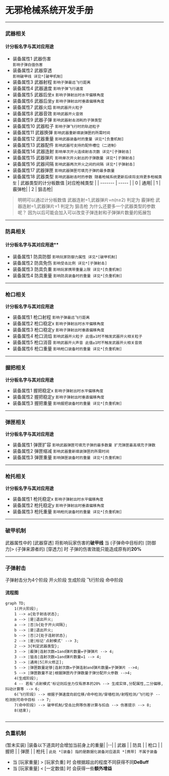 



# 无邪枪械系统开发手册
---
### 武器相关
#### 计分板名字与其对应用途

- 装备属性1 武器伤害  
  `影响子弹白值伤害`
- 装备属性2 武器穿透  
`影响破甲线 详见*[破甲机制] `
- 装备属性3 武器射程
`影响子弹最远飞行距离`
- 装备属性4 武器速度
`影响子弹飞行速度`
- 装备属性5 武器后坐x
`影响子弹射出时水平偏移角度`
- 装备属性6 武器后坐y
`影响子弹射出时垂直偏移角度`
- 装备属性7 武器火焰
`影响武器开火粒子`
- 装备属性8 武器音效
`影响武器开火音效`
- 装备属性9 武器子弹
`影响武器射击消耗的子弹类型`
- 装备属性10 武器粒子
`影响子弹飞行时的轨迹粒子`
- 装备属性11 武器换弹
`影响武器重新填装弹匣的所需时间`
- 装备属性12 武器重量
`影响武器装备时的重量 详见*[负重机制]`
- 装备属性13 武器配件
`影响武器可支持的配件槽位（二进制）`
- 装备属性14 武器连射
`影响单次开火连续射击次数 详见*[子弹射击]`
- 装备属性15 武器弹片
`影响单次开火射出的子弹数量 详见*[子弹射击]`
- 装备属性16 武器间隔
`影响武器两次开火之间的间隔 详见*[子弹射击]`
- 装备属性17 武器弹匣
`影响武器弹匣可填充子弹的最多数量`
- 装备属性18 武器类型
`影响武器射击时的参数 随着枪械系统更新后续将支持更多枪械类型`
| 武器类型的计分板数值 |对应枪械类型       |
| ------- | ----- |
|    0    | 通用|
|    1    | 霰弹枪|
|    2    | 狙击枪|
> 明明可以通过计分板数值
>  武器连射=1,武器弹片=n(n≥2) 判定为 霰弹枪
>  武器连射=1,武器弹片=1 判定为 狙击枪
>  为什么还要多一个武器类型的参数呢？
> 因为以后可能会加入可以改变子弹连射和子弹弹片数量的拓展包 

---
### 防具相关
#### 计分板名字与其对应用途**

- 装备属性1 防具防御
`影响玩家防御力属性 详见*[破甲机制]`
- 装备属性2 防具免伤
`影响受击比例 详见*[子弹射击]`
- 装备属性3 防具负重
`影响玩家携带重量上限 详见*[负重机制]`
- 装备属性4 防具重量
`影响防具装备时的重量 详见*[负重机制]`

---
### 枪口相关
**计分板名字与其对应用途**
- 装备属性1     枪口射程
`影响子弹最远飞行距离`
- 装备属性2 枪口稳定x
`影响子弹射出时水平偏移角度`
- 装备属性3 枪口稳定y
`影响子弹射出时垂直偏移角度`
- 装备属性4 枪口消焰
`影响武器开火粒子 此值≥1时不触发武器开火相关粒子`
- 装备属性5 枪口消音
`影响武器开火声音 此值≥1时不触发武器开火相关音效`
- 装备属性6 枪口重量
`影响枪口装备时的重量 详见*[负重机制]`

---
### 握把相关
**计分板名字与其对应用途**
- 装备属性1 握把稳定x
`影响子弹射出时水平偏移角度`
- 装备属性2 握把稳定y
`影响子弹射出时垂直偏移角度`
- 装备属性3 握把重量
`影响握把装备时的重量 详见*[负重机制]`

---
### 弹匣相关
**计分板名字与其对应用途**
- 装备属性1 弹匣扩容
`影响武器弹匣可填充子弹的最多数量 扩充弹匣最高填充子弹数`
- 装备属性2 弹匣缩减
`影响武器重新填装弹匣的所需时间`
- 装备属性3 弹匣重量
`影响弹匣装备时的重量 详见*[负重机制]`

---
### 枪托相关
**计分板名字与其对应用途**
- 装备属性1 枪托稳定x
`影响子弹射出时水平偏移角度`
- 装备属性2 枪托稳定y
`影响子弹射出时垂直偏移角度`
- 装备属性3 枪托重量
`影响枪托装备时的重量 详见*[负重机制]`

---
### 破甲机制
武器属性中的 [武器穿透] 将影响玩家伤害的**破甲线**
当 (子弹命中目标的) [防御力]> (子弹来源者的) [穿透力] 时
子弹的伤害效能只能造成原有的**20%**

---
### 子弹射击
子弹射击分为4个阶段 开火阶段 生成阶段 飞行阶段 命中阶段
#### 流程图

```mermaid
graph TD;
    1(开火阶段);
    1 --> a{处于射击状态};
    a --> |是|退出开火;
    a --> |否|b{处于开火间隔};
    b --> |是|退出开火;
    b --> |否|2{处于连射状态};
    2 --> |是|标记'点射模式' --> 3;
    2 --> 3{判定武器类型};
    3 --> |霰弹|连射次数=1and弹片数量=子弹弹片 --> 4;
    3 --> |狙击|连射次数=1and弹片数量=1 --> 4;
    3 --> |通用|5[开火修正];
    5 --> |弹匣数量足够|连射次数=子弹连射and弹片数量=子弹弹片 -->4;
    5 --> |弹匣数量不足|根据弹匣内子弹数量子弹分配开火参数 -->4;
    4(生成阶段);
    4 -- 若有'点射模式'标记则后坐力仅有原本的20% --> 生成实体,分配属性,二分偏移,抖动计算等 --> 6;
    6(飞行阶段) --> 根据子弹速度向前位移/命中检测/穿墙检测/射程检测/飞行粒子 --检测到可命中目标 --> 7;
    7(命中阶段) --> 破甲机制/受击比例等伤害计算与扣血 --> 伤害提示 --> 8;
    8(结束);
    
```

---
### 负重机制
(暂未实装)
|装备以下道具时会增加当前身上的重量|
|--|
| 武器 |
| 防具 |
| 枪口 | 
| 握把 | 
| 弹匣 | 
| 枪托 | 
`此处 *[装备] 指的是数据化装备对应道具 *[携带] 不属于装备`

- 当 [玩家重量] > [玩家负重] 时 会根据超出的程度不同获得不同**DeBuff**
- 当 [玩家重量] < [一定数值] 时 会获得一些**额外增益**
